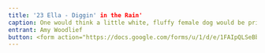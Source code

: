 ```yaml
---
title: '23 Ella - Diggin' in the Rain'
caption: One would think a little white, fluffy female dog would be prissy.  Not so with Ella.  She loves digging in the rain and bossing the rest of the pack around by nipping at their heels and doing her Tasmanian Devil growl.  
entrant: Amy Woodlief
button: <form action="https://docs.google.com/forms/u/1/d/e/1FAIpQLSeBblQMqbBMeuApn2iPdutPu_wvMXp7h9YlIcRDEgHzWuKEQw/formResponse" method="post"><div class="form-element"></div><span>Votes</span><input type="text" name="entry.1685232061" required placeholder="$"></br><span>Email</span><input type="text" name="entry.882766101" required><button type="submit" name="button">Cast Votes</button></form>
---
```

